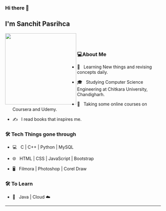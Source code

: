 ### Hi there 👋<h2> I'm Sanchit Pasrihca</h2>

<img align='left' src="https://media1.giphy.com/media/UoLt6Tm8wlSnWGfSFs/giphy.gif?cid=ecf05e47998bca3d478d976d97f2ff40da03908c8851b405&rid=giphy.gif" width="230">

<br><br>

<h3>💻About Me</h3>



- 🤔 &nbsp; Learning New things and revising concepts daily.

- 🎓 &nbsp; Studying Computer Science Engineering at Chitkara University, Chandigharh.

- 🌱 &nbsp; Taking some online courses on Coursera and Udemy.

- ✍️ &nbsp; I read books that inspires me.



<h3>🛠 Tech Things gone through</h3>



- 💻 &nbsp; C | C++ | Python | MySQL

- 🌐 &nbsp; HTML | CSS | JavaScript | Bootstrap

<!--

- 🛢 &nbsp; MySQL | MongoDB

- 🔧 &nbsp; Git | Markdown | Selenium | Tidyverse

-->

- 🖥 &nbsp; Filmora | Photoshop | Corel Draw




<h3>🛠 To Learn</h3>

- 🔧 &nbsp; Java | Cloud ☁️ 

<hr>




